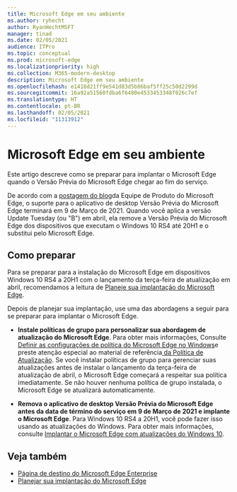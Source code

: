 ```yaml
---
title: Microsoft Edge em seu ambiente
ms.author: ryhecht
author: RyanHechtMSFT
manager: tinad
ms.date: 02/05/2021
audience: ITPro
ms.topic: conceptual
ms.prod: microsoft-edge
ms.localizationpriority: high
ms.collection: M365-modern-desktop
description: Microsoft Edge em seu ambiente
ms.openlocfilehash: e1418d21ff9e541d83d5b86baf5ff25c50d2299d
ms.sourcegitcommit: 16a92a51560fdba6f6480e4533453348f026c7ef
ms.translationtype: HT
ms.contentlocale: pt-BR
ms.lasthandoff: 02/05/2021
ms.locfileid: "11313912"
---
```

# Microsoft Edge em seu ambiente

Este artigo descreve como se preparar para implantar o Microsoft Edge quando o Versão Prévia do Microsoft Edge chegar ao fim do serviço.

De acordo com a [postagem do blog](https://aka.ms/EdgeLegacyEOS)da Equipe de Produto do Microsoft Edge, o suporte para o aplicativo de desktop Versão Prévia do Microsoft Edge terminará em 9 de Março de 2021. Quando você aplica a versão Update Tuesday (ou "B") em abril, ela remove a Versão Prévia do Microsoft Edge dos dispositivos que executam o Windows 10 RS4 até 20H1 e o substitui pelo Microsoft Edge.

## Como preparar

Para se preparar para a instalação do Microsoft Edge em dispositivos Windows 10 RS4 a 20H1 com o lançamento da terça-feira de atualização em abril, recomendamos a leitura de [Planeje sua implantação do Microsoft Edge](deploy-edge-plan-deployment.md).

Depois de planejar sua implantação, use uma das abordagens a seguir para se preparar para implantar o Microsoft Edge.

- **Instale políticas de grupo para personalizar sua abordagem de atualização do Microsoft Edge**. Para obter mais informações, Consulte [Definir as configurações de política do Microsoft Edge no Windows](configure-microsoft-edge.md)e preste atenção especial ao material de referência[ da Política de Atualização](microsoft-edge-update-policies.md). Se você instalar políticas de grupo para gerenciar suas atualizações antes de instalar o lançamento da terça-feira de atualização de abril, o Microsoft Edge começará a respeitar sua política imediatamente. Se não houver nenhuma política de grupo instalada, o Microsoft Edge se atualizará automaticamente.

- **Remova o aplicativo de desktop Versão Prévia do Microsoft Edge antes da data de término do serviço em 9 de Março de 2021 e implante o Microsoft Edge**. Para Windows 10 RS4 a 20H1, você pode fazer isso usando as atualizações do Windows. Para obter mais informações, consulte [Implantar o Microsoft Edge com atualizações do Windows 10](deploy-edge-with-windows-10-updates.md).

## Veja também

- [Página de destino do Microsoft Edge Enterprise](https://aka.ms/EdgeEnterprise)
- [Planejar sua implantação do Microsoft Edge](deploy-edge-plan-deployment.md)